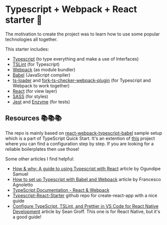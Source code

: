 # Typescript + Webpack + React starter 🚀

The motivation to create the project was to learn how to use some popular technologies all together.

This starter includes:
* [Typescript](https://www.typescriptlang.org/index.html) (to type everything and make a use of Interfaces)
* [TSLint](https://palantir.github.io/tslint/) (for Typescript)
* [Webpack](https://webpack.js.org/) (as module bundler)
* [Babel](https://babeljs.io/) (JavaScript compiler)
* [ts-loader](https://github.com/TypeStrong/ts-loader) and [fork-ts-checker-webpack-plugin](https://github.com/Realytics/fork-ts-checker-webpack-plugin) (for Typescript and Webpack to work together)
* [React](https://reactjs.org/) (for view layer)
* [SASS](https://sass-lang.com/) (for styles)
* [Jest](https://jestjs.io/) and [Enzyme](https://github.com/airbnb/enzyme) (for tests)

## Resources 📚📚📚 

The repo is mainly based on [react-webpack-typescript-babel](https://github.com/a-tarasyuk/react-webpack-typescript-babel) sample setup which is a part of TypeScript Quick Start. It's an extention of [this](https://github.com/Microsoft/TypeScript-Babel-Starter#readme) project where you can find a configuration step by step. If you are looking for a reliable boilerplates then use those!

Some other articles I find helpful:
* [How & why: A guide to using Typescript with React](https://blog.logrocket.com/how-why-a-guide-to-using-typescript-with-react-fffb76c61614) article by Ogundipe Samuel
* [How to set up Typescript with Babel and Webpack](https://medium.com/@francesco.agnoletto/how-to-set-up-typescript-with-babel-and-webpack-6fba1b6e72d5) article by Francesco Agnoletto
* [TypeScript Documentation - React & Webpack](https://www.typescriptlang.org/docs/handbook/react-&-webpack.html)
* [Typescript-React-Starter](https://github.com/Microsoft/TypeScript-React-Starter) github repo for create-react-app with a nice guide
* [Configure TypeScript, TSLint, and Prettier in VS Code for React Native Development](https://medium.com/@sgroff04/configure-typescript-tslint-and-prettier-in-vs-code-for-react-native-development-7f31f0068d2) article by Sean Groff. This one is for React Native, but it's a good guide!